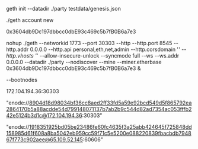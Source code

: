 geth init --datadir ./party testdata/genesis.json 

./geth account new

0x3604db9Dc197dbbcc0dbE93c469c5b7fB0B6a7e3

nohup ./geth --networkid 1773  --port 30303 --http --http.port 8545 --http.addr 0.0.0.0 --http.api personal,eth,net,admin --http.corsdomain '*' --http.vhosts '*' --allow-insecure-unlock  --syncmode full --ws --ws.addr 0.0.0.0    --datadir ./party --nodiscover --mine --miner.etherbase 0x3604db9Dc197dbbcc0dbE93c469c5b7fB0B6a7e3 &

--bootnodes

172.104.194.36:30303

"enode://8904d18d98034bf36cc8aed2ff33fd5a59e92bcd549d5f865792ea2864170b5a88acdde54d799148071137b7ab2b9c544d82ad7354ac053fffb242e5124b3d1c@172.104.194.36:30303"

"enode://1918351925bd05be23486fe60fc4635f3a25abb424645f725848dd158985d61f608a8ba5042eb959cc59f71c5e5200e088220839fbacbdb794867f773c902aee@65.109.52.145:60606"